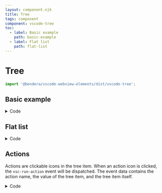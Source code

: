 ```yaml
---
layout: component.njk
title: Tree
tags: component
component: vscode-tree
toc:
  - label: Basic example
    path: basic-example
  - label: Flat list
    path: flat-list
---
```


# Tree

```typescript
import '@bendera/vscode-webview-elements/dist/vscode-tree';
```

## Basic example

<script>
document.addEventListener('DOMContentLoaded', () => {
  const tree = document.querySelector('#tree-1');
  const icons = {
    branch: 'folder',
    leaf: 'file',
    open: 'folder-opened',
  };
  const data = [
    {
      icons,
      label: 'node_modules',
      value: 'black hole',
      subItems: [
        {
          icons,
          label: '.bin',
          subItems: [
            { icons, label: '_mocha_' },
            { icons, label: '_mocha.cmd_' },
            { icons, label: '_mocha.ps1_' },
            { icons, label: 'acorn' },
            { icons, label: 'acorn.cmd' },
            { icons, label: 'acorn.ps1' },
          ],
        },
        {
          icons,
          label: '@11ty',
          open: true,
          subItems: [
            { icons, label: 'lorem.js' },
            { icons, label: 'ipsum.js' },
            { icons, label: 'dolor.js' },
          ],
        },
        { icons, label: '.DS_Store' },
      ],
    },
    {
      icons,
      label: 'scripts',
      subItems: [
        { icons, label: 'build.js' },
        { icons, label: 'start.js' },
      ],
    },
    { icons, label: '.editorconfig', selected: true },
    { icons, label: '2021-01-18T22_10_20_535Z-debug.log' },
  ];

  tree.data = data;

  tree.addEventListener('vsc-select', (event) => {
    console.log(event.detail);
  });
});
</script>

<component-preview>
  <vscode-tree id="tree-1"></vscode-tree>
</component-preview>

<details>
  <summary>Code</summary>

### HTML

```html
<vscode-tree id="tree"></vscode-tree>
```

### JavaScript

```javascript
document.addEventListener('DOMContentLoaded', () => {
  const tree = document.querySelector('#tree');
  const icons = {
    branch: 'folder',
    leaf: 'file',
    open: 'folder-opened',
  };
  const data = [
    {
      icons,
      label: 'node_modules',
      value: 'black hole',
      subItems: [
        {
          icons,
          label: '.bin',
          subItems: [
            {icons, label: '_mocha_'},
            {icons, label: '_mocha.cmd_'},
            {icons, label: '_mocha.ps1_'},
            {icons, label: 'acorn'},
            {icons, label: 'acorn.cmd'},
            {icons, label: 'acorn.ps1'},
          ],
        },
        {
          icons,
          label: '@11ty',
          open: true,
          subItems: [
            {icons, label: 'lorem.js'},
            {icons, label: 'ipsum.js'},
            {icons, label: 'dolor.js'},
          ],
        },
        {icons, label: '.DS_Store'},
      ],
    },
    {
      icons,
      label: 'scripts',
      subItems: [
        {icons, label: 'build.js'},
        {icons, label: 'start.js'},
      ],
    },
    {icons, label: '.editorconfig', selected: true},
    {icons, label: '2021-01-18T22_10_20_535Z-debug.log'},
  ];

  tree.data = data;

  tree.addEventListener('vsc-select', (event) => {
    console.log(event.detail);
  });
});
```

</details>

## Flat list

<script>
document.addEventListener('DOMContentLoaded', () => {
  const tree = document.getElementById('tree-2');

  data = [
    {
      icons: {
        leaf: 'git-commit'
      },
      label: 'bump distro',
      value: '986e1248f6d8c1aa2a7f57a3fadbb00f94248c2b',
    },
    {
      icons: {
        leaf: 'git-commit'
      },
      label: 'Update milestone',
      value: '4ae26a156300729ed3f9d23377e5d2aff9dcd982',
    },
    {
      icons: {
        leaf: 'git-commit'
      },
      label: 'env - tweak shell resolve experience on startup',
      value: '52098eaeb028e123b3f8af1d4a3d64df6db528be',
    },
    {
      icons: {
        leaf: 'git-commit'
      },
      label: 'Merge pull request #107126 from Timmmm/atomic_tabs',
      value: 'fb80c0e44af034df58e329e0f946a9a722ab297c',
    },
    {
      icons: {
        leaf: 'git-commit'
      },
      label: 'Simplify changes from #108193',
      value: '88856f1a1c8f90bcc12171d1af920d74bb59b625',
    },
  ];

  tree.data = data;

  tree.addEventListener('vsc-select', (event) => {
    console.log(event.detail);
  });
});
</script>

<component-preview>
  <vscode-tree id="tree-2" class="tree-2"></vscode-tree>
</component-preview>

<details>
  <summary>Code</summary>

### HTML

```html
<vscode-tree id="tree-2" tabindex="0"></vscode-tree>
```

### JavaScript

```javascript
document.addEventListener('DOMContentLoaded', () => {
  const tree = document.getElementById('tree-2');

  data = [
    {
      icons: {leaf: 'git-commit'},
      label: 'bump distro',
      value: '986e1248f6d8c1aa2a7f57a3fadbb00f94248c2b',
    },
    {
      icons: {leaf: 'git-commit'},
      label: 'Update milestone',
      value: '4ae26a156300729ed3f9d23377e5d2aff9dcd982',
    },
    {
      icons: {leaf: 'git-commit'},
      label: 'env - tweak shell resolve experience on startup',
      value: '52098eaeb028e123b3f8af1d4a3d64df6db528be',
    },
    {
      icons: {leaf: 'git-commit'},
      label: 'Merge pull request #107126 from Timmmm/atomic_tabs',
      value: 'fb80c0e44af034df58e329e0f946a9a722ab297c',
    },
    {
      icons: {leaf: 'git-commit'},
      label: 'Simplify changes from #108193',
      value: '88856f1a1c8f90bcc12171d1af920d74bb59b625',
    },
  ];

  tree.data = data;

  tree.addEventListener('vsc-select', (event) => {
    console.log(event.detail);
  });
});
```

</details>

## Actions

Actions are clickable icons in the tree item. When an action icon is clicked, the `vsc-run-action`
event will be dispatched. The event data contains the action name, the value of the tree item, and
the tree item itself.

<component-preview>
  <vscode-tree id="actions-example"></vscode-tree>
</component-preview>

<script type="module">
  (() => {
    const tree = document.getElementById('actions-example');

    const icons = true;

    const actions = [
      {
        icon: 'edit',
        actionId: 'rename',
        tooltip: 'Rename',
      },
      {
        icon: 'trash',
        actionId: 'delete',
        tooltip: 'Delete',
      }
    ];

    const data = [
      {
        label: 'vscode-tree',
        icons,
        actions,
        value: 'C:\\workspace\\vscode-webview-elements\\src\\vscode-tree',
        subItems: [
          {
            icons,
            actions,
            label: 'index.ts',
            value: 'C:\\workspace\\vscode-webview-elements\\src\\vscode-tree\\index.ts',
          },
          {
            icons,
            actions,
            label: 'vscode-tree.styles.ts',
            value: 'C:\\workspace\\vscode-webview-elements\\src\\vscode-tree\\vscode-tree.styles.ts',
          },
          {
            icons,
            actions,
            label: 'vscode-tree.test.ts',
            value: 'C:\\workspace\\vscode-webview-elements\\src\\vscode-tree\\vscode-tree.test.ts',
          },
          {
            icons,
            actions,
            label: 'vscode-tree.ts',
            value: 'C:\\workspace\\vscode-webview-elements\\src\\vscode-tree\\vscode-tree.ts',
          },
        ],
      },
    ];

    tree.data = data;

    tree.addEventListener('vsc-run-action', (ev) => {
      console.log(ev.detail);
    });
  })();
</script>

<details>
  <summary>Code</summary>

### HTML

```html
<vscode-tree id="actions-example"></vscode-tree>
```

### JavaScript

```javascript
const tree = document.getElementById('actions-example');

const icons = true;

const actions = [
  {
    icon: 'edit',
    actionId: 'rename',
    tooltip: 'Rename',
  },
  {
    icon: 'trash',
    actionId: 'delete',
    tooltip: 'Delete',
  },
];

const data = [
  {
    label: 'vscode-tree',
    icons,
    actions,
    value: 'C:\\workspace\\vscode-webview-elements\\src\\vscode-tree',
    subItems: [
      {
        icons,
        actions,
        label: 'index.ts',
        value:
          'C:\\workspace\\vscode-webview-elements\\src\\vscode-tree\\index.ts',
      },
      {
        icons,
        actions,
        label: 'vscode-tree.styles.ts',
        value:
          'C:\\workspace\\vscode-webview-elements\\src\\vscode-tree\\vscode-tree.styles.ts',
      },
      {
        icons,
        actions,
        label: 'vscode-tree.test.ts',
        value:
          'C:\\workspace\\vscode-webview-elements\\src\\vscode-tree\\vscode-tree.test.ts',
      },
      {
        icons,
        actions,
        label: 'vscode-tree.ts',
        value:
          'C:\\workspace\\vscode-webview-elements\\src\\vscode-tree\\vscode-tree.ts',
      },
    ],
  },
];

tree.data = data;

tree.addEventListener('vsc-run-action', (ev) => {
  console.log(ev.detail);
});
```

</details>
